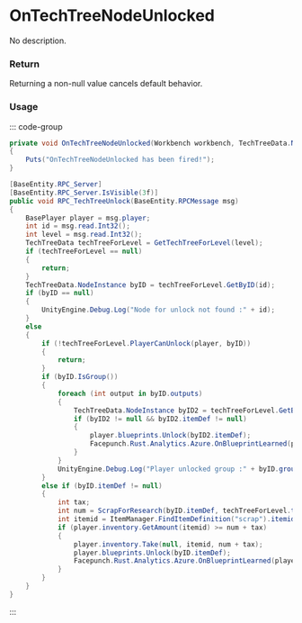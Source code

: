 # OnTechTreeNodeUnlocked
<Badge type="info" text="TechTree"/>[<Badge type="danger" text="Carbon Compatible"/>](https://github.com/CarbonCommunity/Carbon)[<Badge type="warning" text="Oxide Compatible"/>](https://github.com/OxideMod/Oxide.Rust)
No description.
### Return
Returning a non-null value cancels default behavior.

### Usage
::: code-group
```csharp [Example]
private void OnTechTreeNodeUnlocked(Workbench workbench, TechTreeData.NodeInstance local4, BasePlayer local0)
{
	Puts("OnTechTreeNodeUnlocked has been fired!");
}
```
```csharp [Source — Assembly-CSharp @ Workbench]
[BaseEntity.RPC_Server]
[BaseEntity.RPC_Server.IsVisible(3f)]
public void RPC_TechTreeUnlock(BaseEntity.RPCMessage msg)
{
	BasePlayer player = msg.player;
	int id = msg.read.Int32();
	int level = msg.read.Int32();
	TechTreeData techTreeForLevel = GetTechTreeForLevel(level);
	if (techTreeForLevel == null)
	{
		return;
	}
	TechTreeData.NodeInstance byID = techTreeForLevel.GetByID(id);
	if (byID == null)
	{
		UnityEngine.Debug.Log("Node for unlock not found :" + id);
	}
	else
	{
		if (!techTreeForLevel.PlayerCanUnlock(player, byID))
		{
			return;
		}
		if (byID.IsGroup())
		{
			foreach (int output in byID.outputs)
			{
				TechTreeData.NodeInstance byID2 = techTreeForLevel.GetByID(output);
				if (byID2 != null && byID2.itemDef != null)
				{
					player.blueprints.Unlock(byID2.itemDef);
					Facepunch.Rust.Analytics.Azure.OnBlueprintLearned(player, byID2.itemDef, "techtree", 0, this);
				}
			}
			UnityEngine.Debug.Log("Player unlocked group :" + byID.groupName);
		}
		else if (byID.itemDef != null)
		{
			int tax;
			int num = ScrapForResearch(byID.itemDef, techTreeForLevel.techTreeLevel, out tax);
			int itemid = ItemManager.FindItemDefinition("scrap").itemid;
			if (player.inventory.GetAmount(itemid) >= num + tax)
			{
				player.inventory.Take(null, itemid, num + tax);
				player.blueprints.Unlock(byID.itemDef);
				Facepunch.Rust.Analytics.Azure.OnBlueprintLearned(player, byID.itemDef, "techtree", num + tax, this);
			}
		}
	}
}

```
:::
